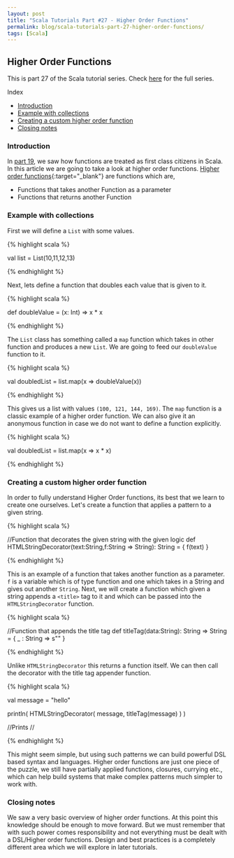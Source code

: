 ```yaml
---
layout: post
title: "Scala Tutorials Part #27 - Higher Order Functions"
permalink: blog/scala-tutorials-part-27-higher-order-functions/
tags: [Scala]
---
```


Higher Order Functions
----------------------

This is part 27 of the Scala tutorial series. Check [here](/tags/#Scala) for the full series.

<i class="fa fa-list-ul fa-lg space-right"></i> Index

- [Introduction](#Intro)
- [Example with collections](#Example)
- [Creating a custom higher order function](#CustomHigherOrder)
- [Closing notes](#Conclusion)

<h3><b><a name = "Intro" class="inter-header">Introduction</a></b></h3>

In [part 19](/blog/scala-tutorials-part-19-lambda-calculus/), we saw how functions are treated as first class citizens in Scala. In this article we are 
going to take a look at higher order functions. [Higher order functions](https://en.wikipedia.org/wiki/Higher-order_function){:target="_blank"} 
are functions which are,

- Functions that takes another Function as a parameter
- Functions that returns another Function

<h3><b><a name = "Example" class="inter-header">Example with collections</a></b></h3>

First we will define a `List` with some values.

{% highlight scala %}

val list = List(10,11,12,13)

{% endhighlight %}

Next, lets define a function that doubles each value that is given to it.

{% highlight scala %}

def doubleValue = (x: Int) => x * x

{% endhighlight %}

The `List` class has something called a `map` function which takes in other function and produces a new `List`. We are going to feed our `doubleValue` 
function to it.

{% highlight scala %}

val doubledList = list.map(x => doubleValue(x))

{% endhighlight %}

This gives us a list with values `(100, 121, 144, 169)`. The `map` function is a classic example of a higher order function. We can also give it an 
anonymous function in case we do not want to define a function explicitly.

{% highlight scala %}

val doubledList = list.map(x => x * x)

{% endhighlight %}

<h3><b><a name = "CustomHigherOrder" class="inter-header">Creating a custom higher order function</a></b></h3>

In order to fully understand Higher Order functions, its best that we learn to create one ourselves. Let's create a function that applies a pattern 
to a given string.

{% highlight scala %}

 //Function that decorates the given string with the given logic
 def HTMLStringDecorator(text:String,f:String => String): String = {
   f(text)
 }

{% endhighlight %}

This is an example of a function that takes another function as a parameter. `f` is a variable which is of type function and one which takes in a 
String and gives out another `String`. Next, we will create a function which given a string appends a `<title>` tag to it and which can be passed 
into the `HTMLStringDecorator` function.

{% highlight scala %}

 //Function that appends the title tag
 def titleTag(data:String): String => String = {
   _ : String => s"<title>$data</title>"
 }

{% endhighlight %}

Unlike `HTMLStringDecorator` this returns a function itself. We can then call the decorator with the title tag appender function.

{% highlight scala %}

val message = "hello"

 println(
   HTMLStringDecorator(
     message,
     titleTag(message)
   )
 )
 
 //Prints
 //<title>hello</title>

{% endhighlight %}

This might seem simple, but using such patterns we can build powerful DSL based syntax and languages. Higher order functions are just one piece of the 
puzzle, we still have partially applied functions, closures, currying etc., which can help build systems that make complex patterns much simpler to 
work with.

<h3><b><a name = "Conclusion" class="inter-header">Closing notes</a></b></h3>

We saw a very basic overview of higher order functions. At this point this knowledge should be enough to move forward. But we must remember that with 
such power comes responsibility and not everything must be dealt with a DSL/Higher order functions. Design and best practices is a completely 
different area which we will explore in later tutorials. 